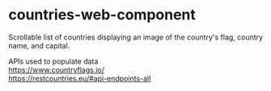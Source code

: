 # countries-web-component

Scrollable list of countries displaying an image of the country's flag, country name, and capital. 

APIs used to populate data  
https://www.countryflags.io/  
https://restcountries.eu/#api-endpoints-all
